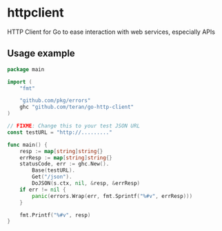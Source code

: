 # httpclient

HTTP Client for Go to ease interaction with web services, especially APIs

## Usage example

<!-- markdownlint-disable MD010 -->
```go
package main

import (
	"fmt"

	"github.com/pkg/errors"
	ghc "github.com/teran/go-http-client"
)

// FIXME: Change this to your test JSON URL
const testURL = "http://........."

func main() {
	resp := map[string]string{}
	errResp := map[string]string{}
	statusCode, err := ghc.New().
		Base(testURL).
		Get("/json").
		DoJSON(s.ctx, nil, &resp, &errResp)
	if err != nil {
		panic(errors.Wrap(err, fmt.Sprintf("%#v", errResp)))
	}

	fmt.Printf("%#v", resp)
}

```
<!-- markdownlint-enable MD010 -->
